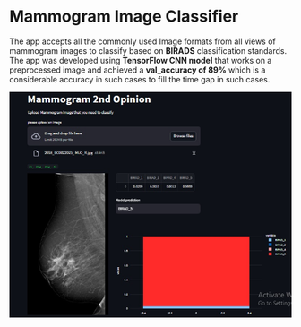 # Mammogram Image Classifier

The app accepts all the commonly used Image formats from all views of mammogram images to classify based on **BIRADS** classification standards.
The app was developed using **TensorFlow CNN model** that works on a preprocessed image and achieved a **val_accuracy of 89%** which is a considerable accuracy in such cases to fill the time gap in such cases.


![Mammogram 2nd Openion app!](https://github.com/Alisoltan82/Mammogram-app/blob/main/Untitled_44.jpg "Application Screenshot")
